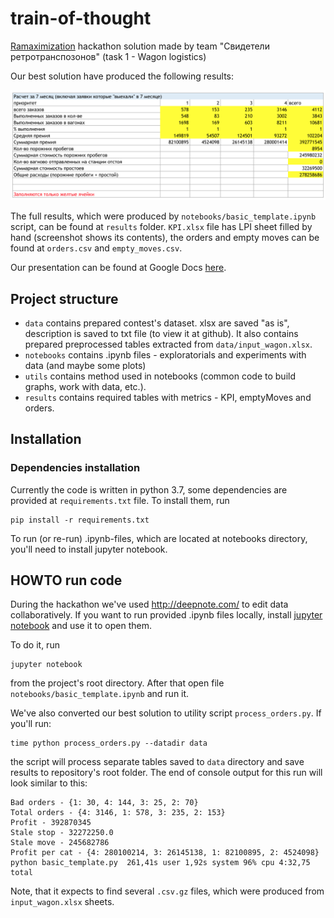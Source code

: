 # train-of-thought

[Ramaximization](https://ramaximization.ru) hackathon solution made by team "Свидетели ретротранспозонов" (task 1 - Wagon logistics)

Our best solution have produced the following results:

![Our solution's KPI table](KPI.png)

The full results, which were produced by `notebooks/basic_template.ipynb` script, can be found at `results` folder. `KPI.xlsx` file has LPI sheet filled by hand (screenshot shows its contents), the orders and empty moves can be found at `orders.csv` and `empty_moves.csv`.

Our presentation can be found at Google Docs [here](https://drive.google.com/file/d/103TZjia1Uit7pbxe27JLvZB2xzgNn-FO/view?usp=sharing).

## Project structure

- `data` contains prepared contest's dataset. xlsx are saved "as is", description is saved to txt file (to view it at github). It also contains prepared preprocessed tables extracted from `data/input_wagon.xlsx`.
- `notebooks` contains .ipynb files - exploratorials and experiments with data (and maybe some plots)
- `utils` contains method used in notebooks (common code to build graphs, work with data, etc.).
- `results` contains required tables with metrics - KPI, emptyMoves and orders.


## Installation
### Dependencies installation

Currently the code is written in python 3.7, some dependencies are provided at `requirements.txt` file. To install them, run
```
pip install -r requirements.txt
```
To run (or re-run) .ipynb-files, which are located at notebooks directory, you'll need to install jupyter notebook.

## HOWTO run code

During the hackathon we've used http://deepnote.com/ to edit data collaboratively. If you want to run provided .ipynb files locally, install [jupyter notebook](https://jupyter.org/install) and use it to open them.

To do it, run 
```
jupyter notebook
```
from the project's root directory. After that open file `notebooks/basic_template.ipynb` and run it.

We've also converted our best solution to utility script `process_orders.py`. If you'll run:
```
time python process_orders.py --datadir data
```
the script will process separate tables saved to `data` directory and save results to repository's root folder.
The end of console output for this run will look similar to this:

```
Bad orders - {1: 30, 4: 144, 3: 25, 2: 70}
Total orders - {4: 3146, 1: 578, 3: 235, 2: 153}
Profit - 392870345
Stale stop - 32272250.0
Stale move - 245682786
Profit per cat - {4: 280100214, 3: 26145138, 1: 82100895, 2: 4524098}
python basic_template.py  261,41s user 1,92s system 96% cpu 4:32,75 total
```

Note, that it expects to find several `.csv.gz` files, which were produced from  `input_wagon.xlsx` sheets.